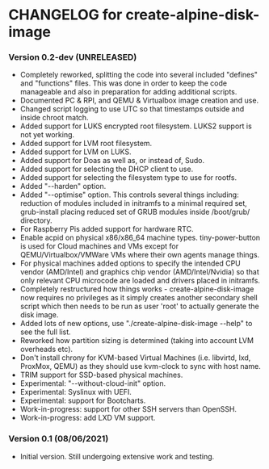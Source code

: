 # CHANGELOG for create-alpine-disk-image

### Version 0.2-dev (UNRELEASED)

* Completely reworked, splitting the code into several included "defines" and "functions" files. This was done in order to keep the code manageable and also in preparation for adding additional scripts.
* Documented PC & RPI, and QEMU & Virtualbox image creation and use.
* Changed script logging to use UTC so that timestamps outside and inside chroot match.
* Added support for LUKS encrypted root filesystem. LUKS2 support is not yet working.
* Added support for LVM root filesystem.
* Added support for LVM on LUKS.
* Added support for Doas as well as, or instead of, Sudo.
* Added support for selecting the DHCP client to use.
* Added support for selecting the filesystem type to use for rootfs.
* Added "--harden" option.
* Added "--optimise" option. This controls several things including: reduction of modules included in initramfs to a minimal required set, grub-install placing reduced set of GRUB modules inside /boot/grub/ directory.
* For Raspberry Pis added support for hardware RTC.
* Enable acpid on physical x86/x86_64 machine types. tiny-power-button is used for Cloud machines and VMs except for QEMU/Virtualbox/VMWare VMs where their own agents manage things.
* For physical machines added options to specify the intended CPU vendor (AMD/Intel) and graphics chip vendor (AMD/Intel/Nvidia) so that only relevant CPU microcode are loaded and drivers placed in initramfs.
* Completely restructured how things works - create-alpine-disk-image now requires no privileges as it simply creates another secondary shell script which then needs to be run as user 'root' to actually generate the disk image.
* Added lots of new options, use "./create-alpine-disk-image --help" to see the full list.
* Reworked how partition sizing is determined (taking into account LVM overheads etc).
* Don't install chrony for KVM-based Virtual Machines (i.e. libvirtd, lxd, ProxMox, QEMU) as they should use kvm-clock to sync with host name.
* TRIM support for SSD-based physical machines.
* Experimental: "--without-cloud-init" option.
* Experimental: Syslinux with UEFI.
* Experimental: support for Bootcharts.
* Work-in-progress: support for other SSH servers than OpenSSH.
* Work-in-progress: add LXD VM support.

### Version 0.1 (08/06/2021)

* Initial version. Still undergoing extensive work and testing.

